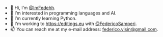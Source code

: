 - 👋 Hi, I’m  [@ImFedehh](https://github.com/ImFedehh).
- 👀 I’m interested in programming languages and AI.
- 🌱 I’m currently learning Python.
- 💞️ I'm working to https://editings.eu with [@FedericoSamperi](https://github.com/FedericoSamperi).
- 📫 You can reach me at my e-mail address: federico.visin@gmail.com.

